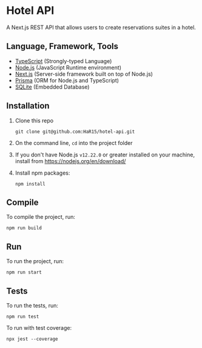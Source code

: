 # Hotel API

A Next.js REST API that allows users to create reservations suites in a hotel.

## Language, Framework, Tools

- [TypeScript](https://www.typescriptlang.org/) (Strongly-typed Language)
- [Node.js](https://nodejs.org/) (JavaScript Runtime environment)
- [Next.js](https://nextjs.org/) (Server-side framework built on top of Node.js)
- [Prisma](https://www.prisma.io/) (ORM for Node.js and TypeScript)
- [SQLite](https://www.sqlite.org/) (Embedded Database)  

## Installation

1. Clone this repo
   
   ```
   git clone git@github.com:HaR15/hotel-api.git
   ```

2. On the command line, `cd` into the project folder
3. If you don't have Node.js `v12.22.0` or greater installed on your machine, install from https://nodejs.org/en/download/
3. Install npm packages: 

    ```
    npm install
    ```

## Compile

To compile the project, run:

```
npm run build
```

## Run

To run the project, run:

```
npm run start
```

## Tests

To run the tests, run:

```
npm run test
```

To run with test coverage:

```
npx jest --coverage
```